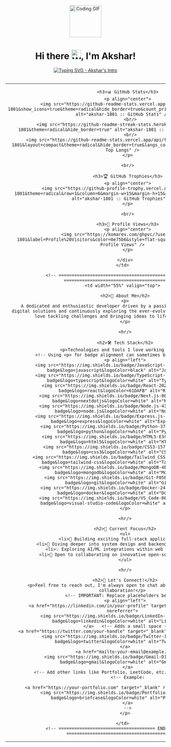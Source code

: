<!-- Header: Banner, Greeting, Typing Animation -->
<div align="center">
  <img src="https://media.giphy.com/media/M9gbBd9nbDrOTu1Mqx/giphy.gif" width="100" alt="Coding GIF"/>
  <h1>
    Hi there <img src="https://raw.githubusercontent.com/MartinHeinz/MartinHeinz/master/wave.gif" width="30px" alt="Waving Hand">, I'm Akshar!
  </h1>
  <a href="https://git.io/typing-svg">
    <img src="https://readme-typing-svg.demolab.com?font=Fira+Code&pause=1000&color=F700A2&random=false&width=435&lines=Passionate+Full-Stack+Developer;Always+Learning+%26+Exploring+New+Tech;Building+Innovative+%26+Creative+Solutions;Turning+Coffee+into+Code+%E2%98%95%EF%B8%8F" alt="Typing SVG - Akshar's Intro" />
  </a>
</div>

<br/>

<!-- Main Content Table: Two Columns -->
<table>
  <tr>
    <!-- ========================================= LEFT COLUMN ========================================= -->
    <td width="45%" valign="top">
      <div align="center">

        <h3>📊 GitHub Stats</h3>
        <p align="center">
          <img src="https://github-readme-stats.vercel.app/api?username=akshar-1801&show_icons=true&theme=radical&hide_border=true&count_private=true&rank_icon=github" alt="akshar-1801 :: GitHub Stats" />
          <br/>
          <img src="https://github-readme-streak-stats.herokuapp.com/?user=akshar-1801&theme=radical&hide_border=true" alt="akshar-1801 :: GitHub Streak Stats" />
          <br/>
          <img src="https://github-readme-stats.vercel.app/api/top-langs/?username=akshar-1801&layout=compact&theme=radical&hide_border=true&langs_count=8" alt="akshar-1801 :: Top Langs" />
        </p>

        <br/>

        <h3>🏆 GitHub Trophies</h3>
        <p align="center">
          <img src="https://github-profile-trophy.vercel.app/?username=akshar-1801&theme=radical&row=1&column=6&margin-w=15&margin-h=15&no-bg=true&no-frame=true" alt="akshar-1801 :: GitHub Trophies" />
        </p>

        <br/>

        <h3>👀 Profile Views</h3>
        <p align="center">
          <img src="https://komarev.com/ghpvc/?username=akshar-1801&label=Profile%20Visitors&color=0e75b6&style=flat-square" alt="akshar-1801 :: Profile Views" />
        </p>

      </div>
    </td>

    <!-- ========================================= RIGHT COLUMN ========================================= -->
    <td width="55%" valign="top">

      <h2>🚀 About Me</h2>
      <p>
        A dedicated and enthusiastic developer driven by a passion for crafting innovative digital solutions and continuously exploring the ever-evolving world of technology. I love tackling challenges and bringing ideas to life through code! ✨
      </p>

      <hr/>

      <h2>🛠️ Tech Stack</h2>
      <p>Technologies and tools I love working with:</p>
      <!-- Using <p> for badge alignment can sometimes be more reliable -->
      <p align="left">
        <img src="https://img.shields.io/badge/JavaScript-F7DF1E?style=for-the-badge&logo=javascript&logoColor=black" alt="JavaScript" />
        <img src="https://img.shields.io/badge/TypeScript-007ACC?style=for-the-badge&logo=typescript&logoColor=white" alt="TypeScript" />
        <img src="https://img.shields.io/badge/React-20232A?style=for-the-badge&logo=react&logoColor=61DAFB" alt="React" />
        <img src="https://img.shields.io/badge/Next.js-000000?style=for-the-badge&logo=nextdotjs&logoColor=white" alt="Next.js" />
        <img src="https://img.shields.io/badge/Node.js-43853D?style=for-the-badge&logo=node.js&logoColor=white" alt="Node.js" />
        <img src="https://img.shields.io/badge/Express.js-000000?style=for-the-badge&logo=express&logoColor=white" alt="Express.js" />
        <img src="https://img.shields.io/badge/Python-3776AB?style=for-the-badge&logo=python&logoColor=white" alt="Python" />
        <img src="https://img.shields.io/badge/HTML5-E34F26?style=for-the-badge&logo=html5&logoColor=white" alt="HTML5" />
        <img src="https://img.shields.io/badge/CSS3-1572B6?style=for-the-badge&logo=css3&logoColor=white" alt="CSS3" />
        <img src="https://img.shields.io/badge/Tailwind_CSS-38B2AC?style=for-the-badge&logo=tailwind-css&logoColor=white" alt="Tailwind CSS" />
        <img src="https://img.shields.io/badge/MongoDB-4EA94B?style=for-the-badge&logo=mongodb&logoColor=white" alt="MongoDB" />
        <img src="https://img.shields.io/badge/Git-F05032?style=for-the-badge&logo=git&logoColor=white" alt="Git" />
        <img src="https://img.shields.io/badge/Docker-2496ED?style=for-the-badge&logo=docker&logoColor=white" alt="Docker" />
        <img src="https://img.shields.io/badge/VS_Code-007ACC?style=for-the-badge&logo=visual-studio-code&logoColor=white" alt="VS Code" />
      </p>

      <hr/>

      <h2>🎯 Current Focus</h2>
      <ul>
        <li>🔭 Building exciting full-stack applications!</li>
        <li>🌱 Diving deeper into system design and backend architectures.</li>
        <li>💡 Exploring AI/ML integrations within web development.</li>
        <li>👯 Open to collaborating on innovative open-source projects.</li>
      </ul>

      <hr/>

      <h2>🔗 Let's Connect!</h2>
      <p>Feel free to reach out, I'm always open to chat about tech, projects, or collaboration!</p>
      <!-- IMPORTANT: Replace placeholders below -->
      <p align="left">
        <a href="https://linkedin.com/in/your-profile" target="_blank" rel="noopener noreferrer">
          <img src="https://img.shields.io/badge/LinkedIn-0077B5?style=for-the-badge&logo=linkedin&logoColor=white" alt="LinkedIn" />
        </a>   <!-- Adds a small space -->
        <a href="https://twitter.com/your-handle" target="_blank" rel="noopener noreferrer">
          <img src="https://img.shields.io/badge/Twitter-1DA1F2?style=for-the-badge&logo=twitter&logoColor=white" alt="Twitter" />
        </a>  
        <a href="mailto:your-email@example.com">
          <img src="https://img.shields.io/badge/Gmail-D14836?style=for-the-badge&logo=gmail&logoColor=white" alt="Gmail" />
        </a>
        <!-- Add other links like Portfolio, LeetCode, etc. if you have them -->
        <!-- Example:
          
        <a href="https://your-portfolio.com" target="_blank" rel="noopener noreferrer">
           <img src="https://img.shields.io/badge/Portfolio-FF5722?style=for-the-badge&logo=briefcase&logoColor=white" alt="Portfolio"/>
        </a>
        -->
      </p>

    </td>
    <!-- ===================================== END RIGHT COLUMN ======================================= -->

  </tr>
</table>

<br/>

<!-- Standard GitHub Readme Comment -->
<!--
**akshar-1801/akshar-1801** is a ✨ _special_ ✨ repository because its `README.md` (this file) appears on your GitHub profile.
-->
